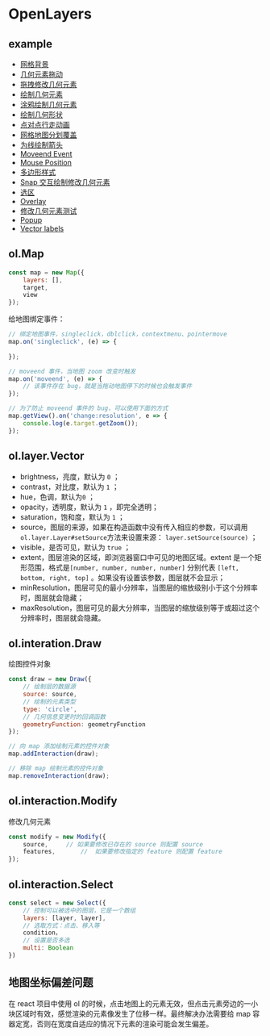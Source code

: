 # OpenLayers



## example

+ [网格背景 ](<https://openlayers.org/en/latest/examples/canvas-tiles.html>)
+ [几何元素拖动](<https://openlayers.org/en/latest/examples/custom-interactions.html>)
+ [拖拽修改几何元素](<https://openlayers.org/en/latest/examples/draw-and-modify-features.html>)
+ [绘制几何元素](<https://openlayers.org/en/latest/examples/draw-features.html>)
+ [涂鸦绘制几何元素](<https://openlayers.org/en/latest/examples/draw-freehand.html>)
+ [绘制几何形状](<https://openlayers.org/en/latest/examples/draw-shapes.html>)
+ [点对点行走动画](<https://openlayers.org/en/latest/examples/feature-move-animation.html>)
+ [网格地图分划覆盖](<https://openlayers.org/en/latest/examples/graticule.html>)
+ [为线绘制箭头](<https://openlayers.org/en/latest/examples/line-arrows.html>)
+ [Moveend Event](<https://openlayers.org/en/latest/examples/moveend.html>)
+ [Mouse Position](<https://openlayers.org/en/latest/examples/mouse-position.html>)
+ [多边形样式](<https://openlayers.org/en/latest/examples/polygon-styles.html>)
+ [Snap 交互绘制修改几何元素](<https://openlayers.org/en/latest/examples/snap.html>)
+ [选区](<https://openlayers.org/en/latest/examples/box-selection.html>)
+ [Overlay](<https://openlayers.org/en/latest/examples/overlay.html>)
+ [修改几何元素测试](<https://openlayers.org/en/latest/examples/modify-test.html>)
+ [Popup](<https://openlayers.org/en/latest/examples/popup.html>)
+ [Vector labels](<https://openlayers.org/en/latest/examples/vector-labels.html>)



## ol.Map

```js
const map = new Map({
    layers: [],
    target,
    view
});
```



给地图绑定事件：

```js
// 绑定地图事件，singleclick，dblclick，contextmenu、pointermove
map.on('singleclick', (e) => {
    
});

// moveend 事件，当地图 zoom 改变时触发
map.on('moveend', (e) => {
    // 该事件存在 bug，就是当拖动地图停下的时候也会触发事件
});

// 为了防止 moveend 事件的 bug，可以使用下面的方式
map.getView().on('change:resolution', e => {
    console.log(e.target.getZoom());
});
```



## ol.layer.Vector

- brightness，亮度，默认为 `0` ；
- contrast，对比度，默认为 `1` ；
- hue，色调，默认为`0` ；
- opacity，透明度，默认为 `1` ，即完全透明；
- saturation，饱和度，默认为 `1` ；
- source，图层的来源，如果在构造函数中没有传入相应的参数，可以调用 `ol.layer.Layer#setSource`方法来设置来源： `layer.setSource(source)` ；
- visible，是否可见，默认为 `true` ；
- extent，图层渲染的区域，即浏览器窗口中可见的地图区域。extent 是一个矩形范围，格式是`[number, number, number, number]` 分别代表 `[left, bottom, right, top]` 。如果没有设置该参数，图层就不会显示；
- minResolution，图层可见的最小分辨率，当图层的缩放级别小于这个分辨率时，图层就会隐藏；
- maxResolution，图层可见的最大分辨率，当图层的缩放级别等于或超过这个分辨率时，图层就会隐藏。



## ol.interation.Draw

绘图控件对象

```js
const draw = new Draw({
    // 绘制层的数据源
    source: source,
    // 绘制的元素类型
    type: 'circle',
    // 几何信息变更时的回调函数
    geometryFunction: geometryFunction
});

// 向 map 添加绘制元素的控件对象
map.addInteraction(draw);

// 移除 map 绘制元素的控件对象
map.removeInteraction(draw);
```



## ol.interaction.Modify

修改几何元素

```js
const modify = new Modify({
    source,		// 如果要修改已存在的 source 则配置 source
    features,		// 	如果要修改指定的 feature 则配置 feature
});
```



## ol.interaction.Select

```js
const select = new Select({
    // 控制可以被选中的图层，它是一个数组
    layers: [layer, layer],	
    // 选取方式：点击、移入等
    condition，
    // 设置是否多选
    multi: Boolean
})
```



## 地图坐标偏差问题

在 react 项目中使用 ol 的时候，点击地图上的元素无效，但点击元素旁边的一小块区域时有效，感觉渲染的元素像发生了位移一样。最终解决办法需要给 map 容器定宽，否则在宽度自适应的情况下元素的渲染可能会发生偏差。




































